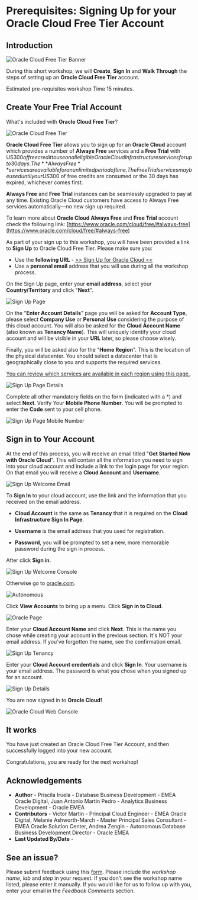 # Prerequisites: Signing Up for your Oracle Cloud Free Tier Account

## Introduction

![Oracle Cloud Free Tier Banner](./images/oracle_cloud_free_tier0.png)

During this short workshop, we will **Create**, **Sign In** and **Walk Through** the steps of setting up an **Oracle Cloud Free Tier** account.

Estimated pre-requisites workshop Time 15 minutes.

## Create Your Free Trial Account

What's included with **Oracle Cloud Free Tier**?

![Oracle Cloud Free Tier](./images/oracle_cloud_free_tier.PNG)

**Oracle Cloud Free Tier** allows you to sign up for an **Oracle Cloud** account which provides a number of **Always Free** services and a **Free Trial** with US$300 of free credit to use on all eligible Oracle Cloud Infrastructure services for up to 30 days. The **Always Free** services are available for an unlimited period of time. The Free Trial services may be used until your US$300 of free credits are consumed or the 30 days has expired, whichever comes first.

**Always Free** and **Free Trial** instances can be seamlessly upgraded to pay at any time. Existing Oracle Cloud customers have access to Always Free services automatically—no new sign up required.

To learn more about **Oracle Cloud Always Free** and **Free Trial** account check the following link:
[https://www.oracle.com/cloud/free/#always-free](https://www.oracle.com/cloud/free/#always-free)

As part of your sign up to this workshop, you will have been provided a link to **Sign Up** to Oracle Cloud Free Tier. Please make sure you:

- Use the **following URL** - [>> Sign Up for Oracle Cloud <<](http://bit.ly/34TzwGf)
- Use a **personal email** address that you will use during all the workshop process.

On the Sign Up page, enter your **email address**, select your **Country/Territory** and click "**Next**".

![Sign Up Page](./images/oracle_cloud_free_tier1.png)

On the "**Enter Account Details**" page you will be asked for **Account Type**, please select **Company Use** or **Personal Use** considering the purpose of this cloud account.
You will also be asked for the **Cloud Account Name** (also known as **Tenancy Name**). This will uniquely identify your cloud account and will be visible in your **URL** later, so please choose wisely.

Finally, you will be asked also for the "**Home Region**". This is the location of the physical datacenter. You should select a datacenter that is geographically close to you and supports the required services.

[You can review which services are available in each region using this page.](https://www.oracle.com/uk/cloud/data-regions.html#emea)

![Sign Up Page Details](./images/oracle_cloud_free_tier2.png)

Complete all other mandatory fields on the form (indicated with a *) and select **Next**. Verify Your **Mobile Phone Number**.
You will be prompted to enter the **Code** sent to your cell phone.

![Sign Up Page Mobile Number](./images/oracle_cloud_free_tier3.png)

## Sign in to Your Account

At the end of this process, you will receive an email titled "**Get Started Now with Oracle Cloud**". This will contain all the information you need to sign into your cloud account and include a link to the login page for your region.
On that email you will receive a **Cloud Account** and **Username**.

![Sign Up Welcome Email](./images/oracle_cloud_free_tier4_1.png)

To **Sign In** to your cloud account, use the link and the information that you received on the email address. 

- **Cloud Account** is the same as **Tenancy** 
that it is required on the **Cloud Infrastructure Sign In Page**.

- **Username** is the email address that you used for registration.

- **Password**, you will be prompted to set a new, more memorable password during the sign in process.

After click **Sign in**.


![Sign Up Welcome Console](./images/oracle_cloud_free_tier4_2.png)


Otherwise go to [oracle.com](http://cloud.oracle.com).

![Autonomous](./images/oracle_cloud_free_tier5.png)

Click **View Accounts** to bring up a menu. Click **Sign in to Cloud**.

![Oracle Page](./images/oracle_cloud_free_tier6.png)

Enter your **Cloud Account Name** and click **Next**. This is the name you chose while creating your account in the previous section. It's NOT your email address. If you've forgotten the name, see the confirmation email.

![Sign Up Tenancy](./images/oracle_cloud_free_tier7.png)

Enter your **Cloud Account credentials** and click **Sign In**. Your username is your email address. The password is what you chose when you signed up for an account.

![Sign Up Details](./images/oracle_cloud_free_tier8.png)

You are now signed in to **Oracle Cloud!**

![Oracle Cloud Web Console](./images/webconsole.png)

## It works

You have just created an Oracle Cloud Free Tier Account, and then successfully logged into your new account.

Congratulations, you are ready for the next workshop!

## **Acknowledgements**

- **Author** - Priscila Iruela - Database Business Development - EMEA Oracle Digital, Juan Antonio Martin Pedro - Analytics Business Development - Oracle EMEA
- **Contributors** - Victor Martin - Principal Cloud Engineer - EMEA Oracle Digital, Melanie Ashworth-March - Master Principal Sales Consultant - EMEA Oracle Solution Center, Andrea Zengin - Autonomous Database Business Development Director - Oracle EMEA
- **Last Updated By/Date** -

## See an issue?
Please submit feedback using this [form](https://apexapps.oracle.com/pls/apex/f?p=133:1:::::P1_FEEDBACK:1). Please include the *workshop name*, *lab* and *step* in your request.  If you don't see the workshop name listed, please enter it manually. If you would like for us to follow up with you, enter your email in the *Feedback Comments* section.